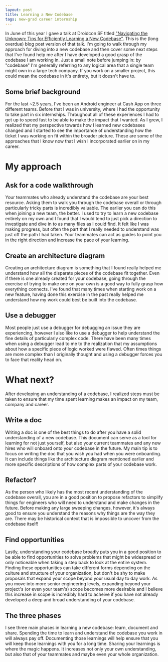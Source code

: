 ```yaml
---
layout: post
title: Learning a New Codebase
tags: new-grad career internship
---
```


In June of this year I gave a talk at Droidcon SF titled ["Navigating the Unknown: Tips for Efficiently Learning a New Codebase"](https://colinmarsch.me/talks#droidcon-sf-2023). This is the (long overdue) blog post
version of that talk. I'm going to walk through my approach for diving into a new codebase and then cover some next steps that I've found help me after I have
developed a good grasp of the codebase I am working in. Just a small note before jumping in: by "codebase" I'm generally referring to any logical area that a 
single team might own in a large tech company. If you work on a smaller project, this could mean the codebase in it's entirety, but it doesn't have to.

## Some brief background
For the last ~2.5 years, I've been an Android engineer at Cash App on three different teams. Before that I was in university, where I had the opportunity to take part in six internships. Throughout 
all of these experiences I had to get up to speed fast to be able to make the impact that I wanted. As I grew, I realized that my perspective towards how I learned
new codebases changed and I started to see the importance of understanding how the ticket I was working on fit within the broader picture. These are some of the approaches 
that I know now that I wish I incorporated earlier on in my career.

# My approach

## Ask for a code walkthrough
Your teammates who already understand the codebase are your best resource. Asking them to walk you through the codebase overall or through particularly tricky parts is 
incredibly valuable. The earlier you can do this when joining a new team, the better. I used to try to learn a new codebase entirely on my own and I found that I would tend to 
just pick a direction to investigate and dive in to as many files as I could find. It felt like I was making progress, but often the part that I really needed to 
understand was just off the path I had taken. Your teammates can act as guides to point you in the right direction and increase the pace of your learning.

## Create an architecture diagram
Creating an architecture diagram is something that I found really helped me understand how all the disparate pieces of the codebase fit together. Even if there is one
already created for your codebase, going through the exercise of trying to make one on your own is a good way to fully grasp how everything connects. I've found that
many times when starting work on a new feature, having done this exercise in the past really helped me understand how my work could best be built into the codebase.

## Use a debugger
Most people just use a debugger for debugging an issue they are experiencing, however I also like to use a debugger to help understand the fine details of particularly
complex code. There have been many times when using a debugger lead to me to the realization that my assumptions about how a specific piece of logic worked were flawed. Often
times things are more complex than I originally thought and using a debugger forces you to face that reality head on.

# What next?
After developing an understanding of a codebase, I realized steps must be taken to ensure that my time spent learning makes an impact on my team, company and career. 

## Write a doc
Writing a doc is one of the best things to do after you have a solid understanding of a new codebase. This document can serve as a tool for learning for not just yourself, but
also your current teammates and any new hires who will onboard onto your codebase in the future. My main tip is to focus on writing the doc that you wish you had when you were 
onboarding. It can include things like the architecture diagram mentioned earlier and more specific descriptions of how complex parts of your codebase work.

## Refactor?
As the person who likely has the most recent understanding of the codebase overall, you are in a good position to propose refactors to simplify things for engineers who will 
need to understand and make changes in the future. Before making any large sweeping changes, however, it's always good to ensure you understand the
reasons why things are the way they are. There may be historical context that is impossible to uncover from the codebase itself!

## Find opportunities
Lastly, understanding your codebase broadly puts you in a good position to be able to find opportunities to solve problems that might be widespread or only noticeable when taking
a step back to look at the entire system. Finding these opportunities can take different forms depending on the culture and structure of your organization, but don't be shy to
make proposals that expand your scope beyond your usual day to day work. As you move into more senior engineering levels, expanding beyond your project's (or even your team's)
scope becomes more desirable and I believe this increase in scope is incredibly hard to acheive if you have not already developed a deep and broad understanding of your codebase.

## The three phases
I see three main phases in learning a new codebase: learn, document and share. Spending the time to learn and understand the codebase you work in will always pay off.
Documenting those learnings will help ensure that you will keep those learnings with you for a long time. Sharing your learnings is where the magic happens. It increases not
only your own understanding, but also that of your teammates and maybe even your whole organization.
